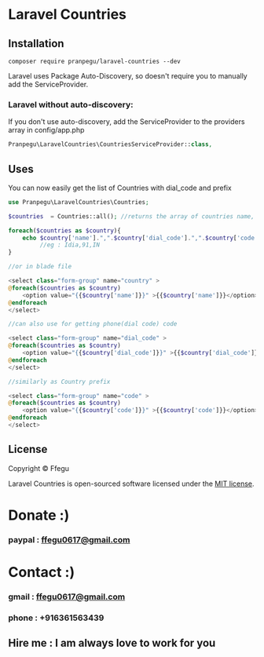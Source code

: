 # Laravel Countries

## Installation

```shell
composer require pranpegu/laravel-countries --dev
```
Laravel uses Package Auto-Discovery, so doesn't require you to manually add the ServiceProvider.

### Laravel without auto-discovery:

If you don't use auto-discovery, add the ServiceProvider to the providers array in config/app.php

```php
Pranpegu\LaravelCountries\CountriesServiceProvider::class,
```

## Uses

You can now easily get the list of Countries with dial_code and prefix

```php
use Pranpegu\LaravelCountries\Countries;

$countries  = Countries::all(); //returns the array of countries name, dial_code and prefix 

foreach($countries as $country){
    echo $country['name'].",".$country['dial_code'].",".$country['code'].",";
         //eg : Idia,91,IN
}

//or in blade file

<select class="form-group" name="country" >
@foreach($countries as $country)
    <option value="{{$country['name']}}" >{{$country['name']}}</option>
@endforeach
</select>

//can also use for getting phone(dial code) code 

<select class="form-group" name="dial_code" >
@foreach($countries as $country)
    <option value="{{$country['dial_code']}}" >{{$country['dial_code']}}</option>
@endforeach
</select>

//similarly as Country prefix 

<select class="form-group" name="code" >
@foreach($countries as $country)
    <option value="{{$country['code']}}" >{{$country['code']}}</option>
@endforeach
</select>

```

## License

Copyright © Ffegu

Laravel Countries is open-sourced software licensed under the [MIT license](LICENSE.md).


# Donate :)

### paypal : ffegu0617@gmail.com

# Contact :)
### gmail : ffegu0617@gmail.com
### phone : +916361563439

## Hire me : I am always love to work for you